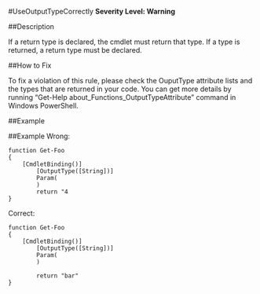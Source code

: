 ﻿#UseOutputTypeCorrectly 
**Severity Level: Warning**


##Description

If a return type is declared, the cmdlet must return that type. If a type is returned, a return type must be declared.

##How to Fix

To fix a violation of this rule, please check the OuputType attribute lists and the types that are returned in your code. You can get more details by running “Get-Help about_Functions_OutputTypeAttribute” command in Windows PowerShell. 

##Example

##Example
Wrong:

	function Get-Foo
	{
	    [CmdletBinding()]
            [OutputType([String])]
            Param(
            )
            return "4
	}

Correct:

	function Get-Foo
	{
	    [CmdletBinding()]
            [OutputType([String])]
            Param(
            )

            return "bar"
	}
